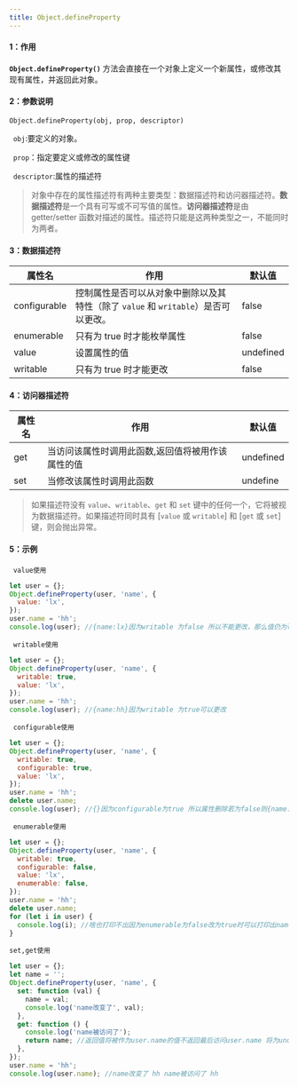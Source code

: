 ```yaml
---
title: Object.defineProperty
---
```


#### 1：作用

**`Object.defineProperty()`** 方法会直接在一个对象上定义一个新属性，或修改其现有属性，并返回此对象。

#### 2：参数说明

```
Object.defineProperty(obj, prop, descriptor)
```

` obj`:要定义的对象。

` prop`：指定要定义或修改的属性键

` descriptor`:属性的描述符

> 对象中存在的属性描述符有两种主要类型：数据描述符和访问器描述符。**数据描述符**是一个具有可写或不可写值的属性。**访问器描述符**是由 getter/setter 函数对描述的属性。描述符只能是这两种类型之一，不能同时为两者。

#### 3：数据描述符

| 属性名       | 作用                                                                               | 默认值    |
| ------------ | ---------------------------------------------------------------------------------- | --------- |
| configurable | 控制属性是否可以从对象中删除以及其特性（除了 `value` 和 `writable`）是否可以更改。 | false     |
| enumerable   | 只有为 true 时才能枚举属性                                                         | false     |
| value        | 设置属性的值                                                                       | undefined |
| writable     | 只有为 true 时才能更改                                                             | false     |

#### 4：访问器描述符

| 属性名 | 作用                                              | 默认值    |
| ------ | ------------------------------------------------- | --------- |
| get    | 当访问该属性时调用此函数,返回值将被用作该属性的值 | undefined |
| set    | 当修改该属性时调用此函数                          | undefine  |

> 如果描述符没有 `value`、`writable`、`get` 和 `set` 键中的任何一个，它将被视为数据描述符。如果描述符同时具有 [`value` 或 `writable`] 和 [`get` 或 `set`] 键，则会抛出异常。

#### 5：示例

` value使用`

```javascript
let user = {};
Object.defineProperty(user, 'name', {
  value: 'lx',
});
user.name = 'hh';
console.log(user); //{name:lx}因为writable 为false 所以不能更改，那么值仍为lx
```

` writable使用`

```javascript
let user = {};
Object.defineProperty(user, 'name', {
  writable: true,
  value: 'lx',
});
user.name = 'hh';
console.log(user); //{name:hh}因为writable 为true可以更改
```

` configurable使用`

```javascript
let user = {};
Object.defineProperty(user, 'name', {
  writable: true,
  configurable: true,
  value: 'lx',
});
user.name = 'hh';
delete user.name;
console.log(user); //{}因为configurable为true 所以属性删除若为false则{name:'hh'}
```

` enumerable使用`

```javascript
let user = {};
Object.defineProperty(user, 'name', {
  writable: true,
  configurable: false,
  value: 'lx',
  enumerable: false,
});
user.name = 'hh';
delete user.name;
for (let i in user) {
  console.log(i); //啥也打印不出因为enumerable为false改为true时可以打印出name属性
}
```

`set,get使用`

```javascript
let user = {};
let name = '';
Object.defineProperty(user, 'name', {
  set: function (val) {
    name = val;
    console.log('name改变了', val);
  },
  get: function () {
    console.log('name被访问了');
    return name; //返回值将被作为user.name的值不返回最后访问user.name 将为undefined因为writable默认为false，后面user.name='hh'不能改变user
  },
});
user.name = 'hh';
console.log(user.name); //name改变了 hh name被访问了 hh
```
